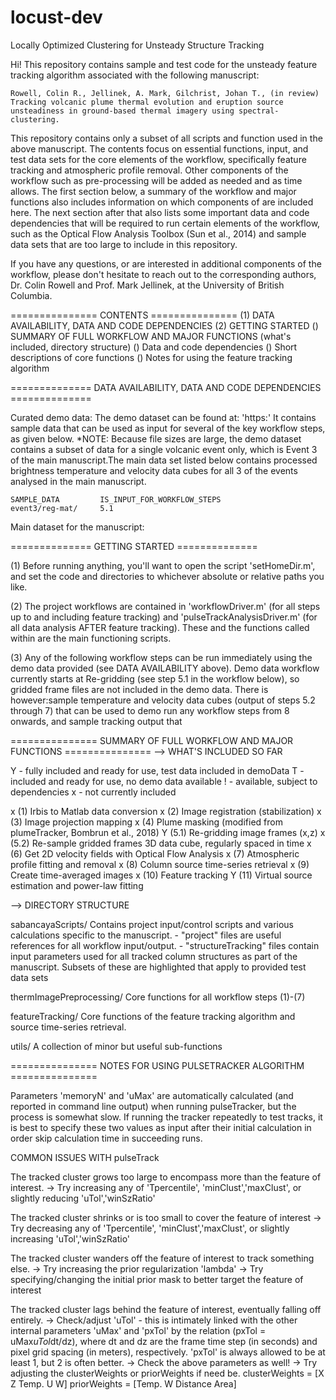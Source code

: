 # locust-dev
Locally Optimized Clustering for Unsteady Structure Tracking

Hi!
This repository contains sample and test code for the unsteady feature tracking algorithm associated with the following manuscript:

	Rowell, Colin R., Jellinek, A. Mark, Gilchrist, Johan T., (in review) Tracking volcanic plume thermal evolution and eruption source unsteadiness in ground-based thermal imagery using spectral-clustering.

This repository contains only a subset of all scripts and function used in the above manuscript. The contents focus on essential functions, input, and test data sets for the core elements of the workflow, specifically feature tracking and atmospheric profile removal. Other components of the workflow such as pre-processing will be added as needed and as time allows. The first section below, a summary of the workflow and major functions also includes information on which components of are included here. The next section after that also lists some important data and code dependencies that will be required to run certain elements of the workflow, such as the Optical Flow Analysis Toolbox (Sun et al., 2014) and sample data sets that are too large to include in this repository.

If you have any questions, or are interested in additional components of the workflow, please don't hesitate to reach out to the corresponding authors, Dr. Colin Rowell and Prof. Mark Jellinek, at the University of British Columbia.


=============== CONTENTS ===============
	(1) DATA AVAILABILITY, DATA AND CODE DEPENDENCIES
	(2) GETTING STARTED
	()	SUMMARY OF FULL WORKFLOW AND MAJOR FUNCTIONS (what's included, directory structure)
	()	Data and code dependencies
	()	Short descriptions of core functions
	()	Notes for using the feature tracking algorithm


============== DATA AVAILABILITY, DATA AND CODE DEPENDENCIES ==============

Curated demo data:
	The demo dataset can be found at:
		'https:'
	It contains sample data that can be used as input for several of the key workflow steps, as given below. 
	*NOTE: Because file sizes are large, the demo dataset contains a subset of data for a single volcanic event only, which is Event 3 of the main manuscript.The main data set listed below contains processed brightness temperature and velocity data cubes for all 3 of the events analysed in the main manuscript.

	SAMPLE_DATA 		IS_INPUT_FOR_WORKFLOW_STEPS
	event3/reg-mat/		5.1

Main dataset for the manuscript:

============== GETTING STARTED ==============

(1) Before running anything, you'll want to open the script 'setHomeDir.m', and set the code and directories to whichever absolute or relative paths you like.

(2) The project workflows are contained in 'workflowDriver.m' (for all steps up to and including feature tracking) and 'pulseTrackAnalysisDriver.m' (for all data analysis AFTER feature tracking). These and the functions called within are the main functioning scripts.

(3) Any of the following workflow steps can be run immediately using the demo data provided (see DATA AVAILABILITY above). Demo data workflow currently starts at Re-gridding (see step 5.1 in the workflow below), so gridded frame files are not included in the demo data. There is however:sample temperature and velocity data cubes (output of steps 5.2 through 7) that can be used to demo run any workflow steps from 8 onwards, and sample tracking output that 

=============== SUMMARY OF FULL WORKFLOW AND MAJOR FUNCTIONS ===============
--> WHAT'S INCLUDED SO FAR

Y - fully included and ready for use, test data included in demoData
T - included and ready for use, no demo data available
! - available, subject to dependencies
x - not currently included

x	(1) 	Irbis to Matlab data conversion
x	(2) 	Image registration (stabilization)
x	(3) 	Image projection mapping
x	(4) 	Plume masking (modified from plumeTracker, Bombrun et al., 2018)
Y	(5.1) 	Re-gridding image frames (x,z)
x 	(5.2) 	Re-sample gridded frames 3D data cube, regularly spaced in time
x 	(6) 	Get 2D velocity fields with Optical Flow Analysis
x 	(7) 	Atmospheric profile fitting and removal
x 	(8) 	Column source time-series retrieval
x 	(9) 	Create time-averaged images
x 	(10) 	Feature tracking
Y 	(11) 	Virtual source estimation and power-law fitting

--> DIRECTORY STRUCTURE

sabancayaScripts/
	Contains project input/control scripts and various calculations specific to the manuscript. 
		- "project" files are useful references for all workflow input/output. 
		- "structureTracking" files contain input parameters used for all tracked column structures as part of the manuscript. Subsets of these are highlighted that apply to provided test data sets

thermImagePreprocessing/
	Core functions for all workflow steps (1)-(7)

featureTracking/
	Core functions of the feature tracking algorithm and source time-series retrieval.

utils/
	A collection of minor but useful sub-functions

=============== NOTES FOR USING PULSETRACKER ALGORITHM ===============

Parameters 'memoryN' and 'uMax' are automatically calculated (and reported in command line output) when running pulseTracker, but the process is somewhat slow. If running the tracker repeatedly to test tracks, it is best to specify these two values as input after their initial calculation in order skip calculation time in succeeding runs.

COMMON ISSUES WITH pulseTrack

The tracked cluster grows too large to encompass more than the feature of interest.
	-> Try increasing any of 'Tpercentile', 'minClust','maxClust', or slightly reducing 'uTol','winSzRatio'

The tracked cluster shrinks or is too small to cover the feature of interest
	-> Try decreasing any of 'Tpercentile', 'minClust','maxClust', or slightly increasing 'uTol','winSzRatio'

The tracked cluster wanders off the feature of interest to track something else.
	-> Try increasing the prior regularization 'lambda'
	-> Try specifying/changing the initial prior mask to better target the feature of interest

The tracked cluster lags behind the feature of interest, eventually falling off entirely.
	-> Check/adjust 'uTol' - this is intimately linked with the other internal parameters 'uMax' and 'pxTol' by the relation (pxTol = uMax*uTol*dt/dz), where dt and dz are the frame time step (in seconds) and pixel grid spacing (in meters), respectively. 'pxTol' is always allowed to be at least 1, but 2 is often better.
    -> Check the above parameters as well!
    -> Try adjusting the clusterWeights or priorWeights if need be.
    clusterWeights = [X Z Temp. U W]
    priorWeights   = [Temp. W Distance Area]
